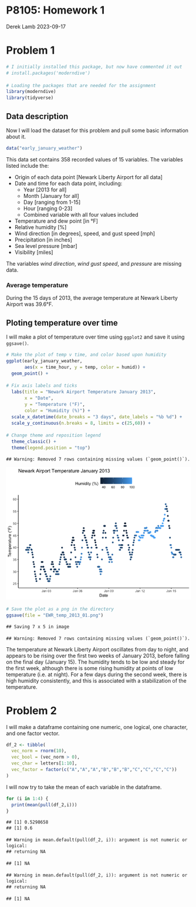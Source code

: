 P8105: Homework 1
================
Derek Lamb
2023-09-17

# Problem 1

``` r
# I initially installed this package, but now have commented it out
# install.packages('moderndive')

# Loading the packages that are needed for the assignment
library(moderndive)
library(tidyverse)
```

## Data description

Now I will load the dataset for this problem and pull some basic
information about it.

``` r
data("early_january_weather")
```

This data set contains 358 recorded values of 15 variables. The
variables listed include the:

- Origin of each data point \[Newark Liberty Airport for all data\]
- Date and time for each data point, including:
  - Year \[2013 for all\]
  - Month \[January for all\]
  - Day \[ranging from 1-15\]
  - Hour \[ranging 0-23\]
  - Combined variable with all four values included
- Temperature and dew point \[in °F\]
- Relative humidity \[%\]
- Wind direction \[in degrees\], speed, and gust speed \[mph\]
- Precipitation \[in inches\]
- Sea level pressure \[mbar\]
- Visibility \[miles\]

The variables *wind direction*, *wind gust speed*, and *pressure* are
missing data.

### Average temperature

During the 15 days of 2013, the average temperature at Newark Liberty
Airport was 39.6°F.

## Ploting temperature over time

I will make a plot of temperature over time using `ggplot2` and save it
using `ggsave()`.

``` r
# Make the plot of temp v time, and color based upon humidity
ggplot(early_january_weather, 
       aes(x = time_hour, y = temp, color = humid)) + 
  geom_point() +
  
# Fix axis labels and ticks
  labs(title = "Newark Airport Temperature January 2013", 
       x = "Date",
       y = "Temperature (°F)",
       color = "Humidity (%)") +
  scale_x_datetime(date_breaks = "3 days", date_labels = "%b %d") +
  scale_y_continuous(n.breaks = 8, limits = c(25,60)) +
  
# Change theme and reposition legend
  theme_classic() +
  theme(legend.position = "top")
```

    ## Warning: Removed 7 rows containing missing values (`geom_point()`).

![](p8105_hw1_drl2168_files/figure-gfm/temp%20v%20time%20plot-1.png)<!-- -->

``` r
# Save the plot as a png in the directory
ggsave(file = "EWR_temp_2013_01.png")
```

    ## Saving 7 x 5 in image

    ## Warning: Removed 7 rows containing missing values (`geom_point()`).

The temperature at Newark Liberty Airport oscillates from day to night,
and appears to be rising over the first two weeks of January 2013,
before falling on the final day (January 15). The humidity tends to be
low and steady for the first week, although there is some rising
humidity at points of low temperature (i.e. at night). For a few days
during the second week, there is high humidity consistently, and this is
associated with a stabilization of the temperature.

# Problem 2

I will make a dataframe containing one numeric, one logical, one
character, and one factor vector.

``` r
df_2 <- tibble(
  vec_norm = rnorm(10),
  vec_bool = (vec_norm > 0),
  vec_char = letters[1:10],
  vec_factor = factor(c("A","A","A","B","B","B","C","C","C","C"))
)
```

I will now try to take the mean of each variable in the dataframe.

``` r
for (i in 1:4) {
  print(mean(pull(df_2,i)))
}
```

    ## [1] 0.5298658
    ## [1] 0.6

    ## Warning in mean.default(pull(df_2, i)): argument is not numeric or logical:
    ## returning NA

    ## [1] NA

    ## Warning in mean.default(pull(df_2, i)): argument is not numeric or logical:
    ## returning NA

    ## [1] NA
